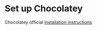 # Set up Chocolatey

Chocolatey official [installation instructions][choco.org/install]

<!-- link to link -->
[choco.org/install]: https://chocolatey.org/install
